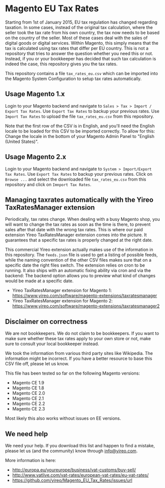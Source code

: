 Magento EU Tax Rates
====================

Starting from 1st of January 2015, EU tax regulation has changed regarding taxation. In some cases, 
instead of the original tax calculation,
where the seller took the tax rate from his own country, the tax now needs to be based on the country of
the seller. Most of these cases deal with the sales of digital goods or digital services.
Within Magento, this simply means that the tax is calculated using tax rates that differ per EU
country. This is not a repository that tries to answer the question whether you need this or not. Instead, if you or your
bookkeeper has decided that such tax calculation is indeed the case, this repository gives you the tax rates.

This repository contains a file `tax_rates_eu.csv` which can be imported into the Magento System Configuration 
to setup tax rates automatically.

## Usage Magento 1.x
Login to your Magento backend and navigate to `Sales > Tax > Import / Export Tax Rates`. 
Use `Export Tax Rates` to backup your previous rates. Use `Import Tax Rates` to upload the file 
`tax_rates_eu.csv` from this repository.

Note that the first row of the CSV is in English, and you'll need the English locale to be loaded for this CSV
to be imported correctly. To allow for this: Change the locale in the bottom of your Magento Admin Panel
to "English (United States)".

## Usage Magento 2.x
Login to your Magento backend and navigate to `System > Import/Export Tax Rates`. 
Use `Export Tax Rates` to backup your previous rates. Click on `Browse ...` and select the downloaded  file 
`tax_rates_eu.csv` from this repository and click on `Imnport Tax Rates`.

## Managing taxrates automatically with the Yireo TaxRatesManager extension
Periodically, tax rates change. When dealing with a busy Magento shop, you will want to change the tax rates as soon as the time is there, to prevent sales after
that date with the wrong tax rates. This is where our paid extension Yireo TaxRatesManager extension comes into the picture. It guarantees that a specific tax
rates is properly changed at the right date.

This commercial Yireo extension actually makes use of the information in this repository. The `feeds.json` file is used to get a listing of possible feeds, while
the naming convention of the other CSV files makes sure that on a specific date the right files switch. The extension relies on cron to be running. It also ships
with an automatic fixing ability via cron and via the backend: The backend option allows you to preview what kind of changes would be made at a specific date.

- Yireo TaxRatesManager extension for Magento 1: https://www.yireo.com/software/magento-extensions/taxratesmanager
- Yireo TaxRatesManager extension for Magento 2: https://www.yireo.com/software/magento-extensions/taxratesmanager2

## Disclaimer on correctness
We are not bookkeepers. We do not claim to be bookkeepers. If you want to make sure whether these tax rates apply to your own
store or not, make sure to consult your local bookkeeper instead.

We took the information from various third party sites like Wikipedia. The information might be incorrect.
If you have a better resource to base this CSV file off, please let us know.

This file has been tested so far on the following Magento versions:
* Magento CE 1.9
* Magento CE 1.8
* Magento CE 2.0
* Magento CE 2.1
* Magento CE 2.2
* Magento CE 2.3

Most likely this also works without issues on EE versions.

## We need help
We need your help. If you download this list and happen to find a mistake, please let us (and the community)
know through info@yireo.com.

More information is here:
- http://europa.eu/youreurope/business/vat-customs/buy-sell/
- http://www.vatlive.com/vat-rates/european-vat-rates/eu-vat-rates/
- https://github.com/yireo/Magento_EU_Tax_Rates/issues/url

